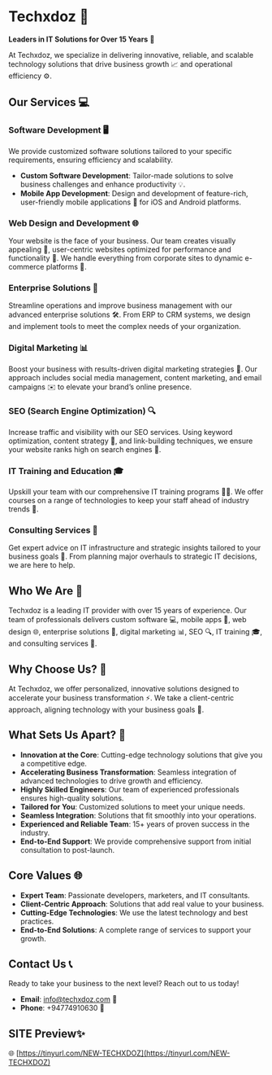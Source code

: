 # Techxdoz 🚀

**Leaders in IT Solutions for Over 15 Years** 💼

At Techxdoz, we specialize in delivering innovative, reliable, and scalable technology solutions that drive business growth 📈 and operational efficiency ⚙️.

## Our Services 💻

### Software Development 🖥️
We provide customized software solutions tailored to your specific requirements, ensuring efficiency and scalability.
- **Custom Software Development**: Tailor-made solutions to solve business challenges and enhance productivity 💡.
- **Mobile App Development**: Design and development of feature-rich, user-friendly mobile applications 📱 for iOS and Android platforms.

### Web Design and Development 🌐
Your website is the face of your business. Our team creates visually appealing 🎨, user-centric websites optimized for performance and functionality 🚀. We handle everything from corporate sites to dynamic e-commerce platforms 🛒.

### Enterprise Solutions 🏢
Streamline operations and improve business management with our advanced enterprise solutions 🛠️. From ERP to CRM systems, we design and implement tools to meet the complex needs of your organization.

### Digital Marketing 📊
Boost your business with results-driven digital marketing strategies 📣. Our approach includes social media management, content marketing, and email campaigns ✉️ to elevate your brand’s online presence.

### SEO (Search Engine Optimization) 🔍
Increase traffic and visibility with our SEO services. Using keyword optimization, content strategy 📝, and link-building techniques, we ensure your website ranks high on search engines 🌟.

### IT Training and Education 🎓
Upskill your team with our comprehensive IT training programs 🧑‍💻. We offer courses on a range of technologies to keep your staff ahead of industry trends 🚀.

### Consulting Services 🧠
Get expert advice on IT infrastructure and strategic insights tailored to your business goals 🎯. From planning major overhauls to strategic IT decisions, we are here to help.

## Who We Are 🤝
Techxdoz is a leading IT provider with over 15 years of experience. Our team of professionals delivers custom software 💻, mobile apps 📱, web design 🌐, enterprise solutions 🏢, digital marketing 📊, SEO 🔍, IT training 🎓, and consulting services 🧠.

## Why Choose Us? 🤔
At Techxdoz, we offer personalized, innovative solutions designed to accelerate your business transformation ⚡. We take a client-centric approach, aligning technology with your business goals 🎯.

## What Sets Us Apart? 🌟
- **Innovation at the Core**: Cutting-edge technology solutions that give you a competitive edge.
- **Accelerating Business Transformation**: Seamless integration of advanced technologies to drive growth and efficiency.
- **Highly Skilled Engineers**: Our team of experienced professionals ensures high-quality solutions.
- **Tailored for You**: Customized solutions to meet your unique needs.
- **Seamless Integration**: Solutions that fit smoothly into your operations.
- **Experienced and Reliable Team**: 15+ years of proven success in the industry.
- **End-to-End Support**: We provide comprehensive support from initial consultation to post-launch.

## Core Values 🌐
- **Expert Team**: Passionate developers, marketers, and IT consultants.
- **Client-Centric Approach**: Solutions that add real value to your business.
- **Cutting-Edge Technologies**: We use the latest technology and best practices.
- **End-to-End Solutions**: A complete range of services to support your growth.

## Contact Us 📞
Ready to take your business to the next level? Reach out to us today!

- **Email**: [info@techxdoz.com](mailto:info@techxdoz.com) 📧
- **Phone**: +94774910630 📱

## SITE Preview✨ 
🌐 [https://tinyurl.com/NEW-TECHXDOZ](https://tinyurl.com/NEW-TECHXDOZ)
